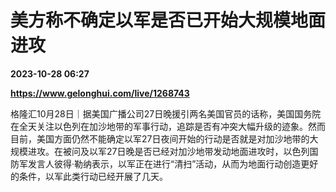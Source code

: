 # 美方称不确定以军是否已开始大规模地面进攻

**2023-10-28 06:27**

**https://www.gelonghui.com/live/1268743**

格隆汇10月28日｜据美国广播公司27日晚援引两名美国官员的话称，美国国务院在全天关注以色列在加沙地带的军事行动，追踪是否有冲突大幅升级的迹象。然而目前，美国方面仍然不能确定以军27日夜间开始的行动是否就是对加沙地带的大规模进攻。在被问及以军27日晚是否已经对加沙地带发动地面进攻时，以色列国防军发言人彼得·勒纳表示，以军正在进行“清扫”活动，从而为地面行动创造更好的条件，以军此类行动已经开展了几天。